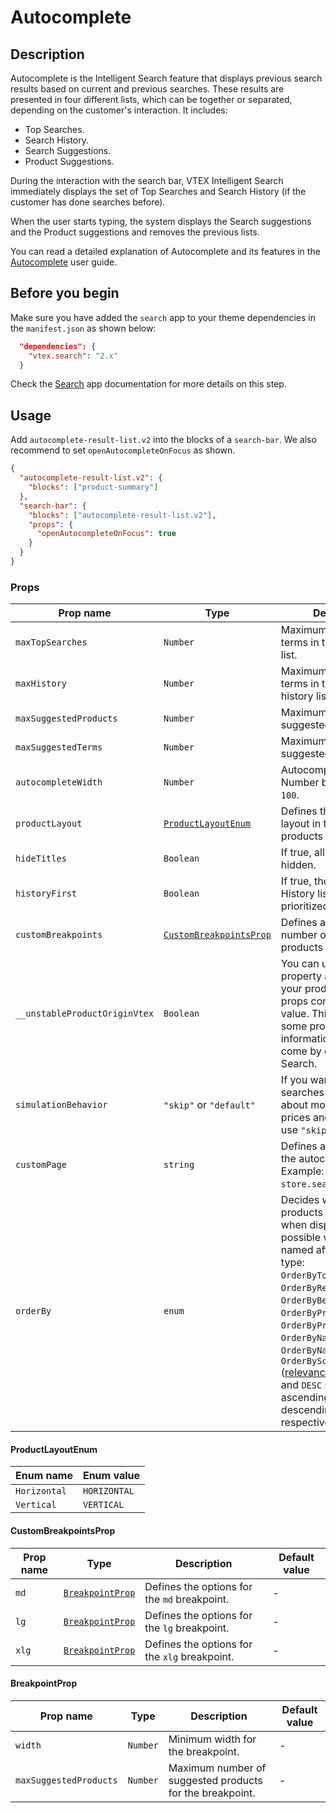 # Autocomplete

## Description

Autocomplete is the Intelligent Search feature that displays previous search results based on current and previous searches. These results are presented in four different lists, which can be together or separated, depending on the customer's interaction. It includes:

- Top Searches.
- Search History.
- Search Suggestions.
- Product Suggestions.

During the interaction with the search bar, VTEX Intelligent Search immediately displays the set of Top Searches and Search History (if the customer has done searches before).

When the user starts typing, the system displays the Search suggestions and the Product suggestions and removes the previous lists.

You can read a detailed explanation of Autocomplete and its features in the [Autocomplete](https://help.vtex.com/tracks/vtex-intelligent-search--19wrbB7nEQcmwzDPl1l4Cb/4gXFsEWjF7QF7UtI2GAvhL) user guide.

## Before you begin

Make sure you have added the `search` app to your theme dependencies in the `manifest.json` as shown below:

```json
  "dependencies": {
    "vtex.search": "2.x"
  }
```

Check the [Search](https://developers.vtex.com/docs/apps/vtex.search) app documentation for more details on this step.

## Usage

Add `autocomplete-result-list.v2` into the blocks of a `search-bar`. We also recommend to set `openAutocompleteOnFocus` as shown.

```json
{
  "autocomplete-result-list.v2": {
    "blocks": ["product-summary"]
  },
  "search-bar": {
    "blocks": ["autocomplete-result-list.v2"],
    "props": {
      "openAutocompleteOnFocus": true
    }
  }
}
```

### Props

| Prop name | Type | Description | Default value |
| - | - | - | - |
| `maxTopSearches` | `Number` | Maximum number of terms in the top searches list. | `10` |
| `maxHistory` | `Number` | Maximum number of terms in the search history list. | `5` |
| `maxSuggestedProducts` | `Number` | Maximum number of suggested products. | `3` |
| `maxSuggestedTerms` | `Number` | Maximum number of suggested terms. | `3` |
| `autocompleteWidth` | `Number` | Autocomplete width. Number between `0` and `100`. | - |
| `productLayout` | [`ProductLayoutEnum`](#productlayoutenum) | Defines the product layout in the suggested products list. | - |
| `hideTitles` | `Boolean` | If true, all the titles will be hidden. | `false` |
| `historyFirst` | `Boolean` | If true, the Search History list will be prioritized. | `false` |
| `customBreakpoints` | [`CustomBreakpointsProp`](#custombreakpointsprop) | Defines a maximum number of suggested products by breakpoints. | -             |
| `__unstableProductOriginVtex` | `Boolean` | You can use this property as `true` if any of your product-summary props come with a `null` value. This is because some product information does not come by default in the Search. | `false` |
| `simulationBehavior` | `"skip"` or `"default"` | If you want faster searches and do not care about most up to date prices and promotions, use `"skip"` value. | `default` |
| `customPage` | `string` | Defines a custom page to the autocomplete links. Example: `store.search.custom`. |  `store.search` |
| `orderBy` | `enum` | Decides which order products must follow when displayed. The possible values are named after the order type: `OrderByTopSaleDESC`, `OrderByReleaseDateDESC`, `OrderByBestDiscountDESC`, `OrderByPriceDESC`, `OrderByPriceASC`, `OrderByNameASC`, `OrderByNameDESC` or `OrderByScoreDESC` ([relevance Score](https://help.vtex.com/en/tutorial/how-does-the-score-field-work--1BUZC0mBYEEIUgeQYAKcae)). `ASC` and `DESC` stand for ascending order and descending order, respectively. | `OrderByScoreDESC` |

#### ProductLayoutEnum

| Enum name    | Enum value   |
| ------------ | ------------ |
| `Horizontal` | `HORIZONTAL` |
| `Vertical`   | `VERTICAL`   |

#### CustomBreakpointsProp

| Prop name | Type | Description | Default value |
| - | - | - | - |
| `md` | [`BreakpointProp`](#breakpointprop) | Defines the options for the `md` breakpoint.  | - |
| `lg` | [`BreakpointProp`](#breakpointprop) | Defines the options for the `lg` breakpoint. | - |
| `xlg` | [`BreakpointProp`](#breakpointprop) | Defines the options for the `xlg` breakpoint. | - |

#### BreakpointProp

| Prop name | Type | Description | Default value |
| - | - | - | - |
| `width` | `Number` | Minimum width for the breakpoint. | - |
| `maxSuggestedProducts` | `Number` | Maximum number of suggested products for the breakpoint. | - |
